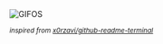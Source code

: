 <div align="justify">
<picture>
    <source media="(prefers-color-scheme: dark)" srcset="https://i.ibb.co/jGNs1z6/output-gif.gif">
    <source media="(prefers-color-scheme: light)" srcset="https://i.ibb.co/jGNs1z6/output-gif.gif">
    <img alt="GIFOS" src="https://i.ibb.co/jGNs1z6/output-gif.gif">
</picture>

<sub><i>inspired from [x0rzavi/github-readme-terminal](https://github.com/x0rzavi/github-readme-terminal)</i></sub>

</div>

<!-- Image deletion URL: https://ibb.co/gw2hBdj/1b9618fc7587d0cf76ecd05959901e78 -->